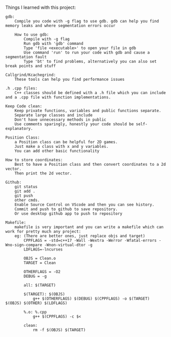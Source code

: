 Things I learned with this project: 

    gdb: 
        Compile you code with -g flag to use gdb. gdb can help you find memory leaks and where segmentation errors occur

        How to use gdb: 
            Compile with -g flag
            Run gdb with 'gdb' command
            Type 'file <executable>' to open your file in gdb
            Use command 'run' to run your code with gdb and cause a segmentation fault
            Type 'bt' to find problems, alternatively you can also set break points and stuff

    Callgrind/Kcachegrind: 
        These tools can help you find performance issues
    
    .h .cpp files: 
        C++ classes should be defined with a .h file which you can include and a .cpp file with function implementations. 
    
    Keep Code clean: 
        Keep private functions, variables and public functions separate. 
        Separate large classes and include 
        Don't have unnecessary methods in public
        Use comments sparingly, honestly your code should be self-explanatory. 
    
    Position Class: 
        a Position class can be helpful for 2D games. 
        Just make a class with x and y variables. 
        You can add other basic functionality
    
    How to store coordinates: 
        Best to have a Position class and then convert coordinates to a 2d vector. 
        Then print the 2d vector. 
    
    Github: 
        git status 
        git add .
        git push 
        other cmds. 
        Enable Source Control on VScode and then you can see history. 
        Commit and push to github to save repository. 
        Or use desktop github app to push to repository

    Makefile: 
        makefile is very important and you can write a makefile which can work for pretty much any project: 
        eg: (There are better ones, just replace objs and target)
            CPPFLAGS = -std=c++17 -Wall -Wextra -Werror -Wfatal-errors -Wno-sign-compare -Wnon-virtual-dtor -g
            LDFLAGS=-lncurses

            OBJS = Clean.o
            TARGET = Clean

            OTHERFLAGS = -O2
            DEBUG = -g

            all: $(TARGET)

            $(TARGET): $(OBJS)
                g++ $(OTHERFLAGS) $(DEBUG) $(CPPFLAGS) -o $(TARGET) $(OBJS) $(OTHER) $(LDFLAGS) 

            %.o: %.cpp
                g++ $(CPPFLAGS) -c $<

            clean:
                rm -f $(OBJS) $(TARGET)
    


